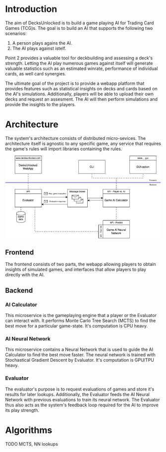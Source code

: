 # Introduction
The aim of DecksUnlocked is to build a game playing AI for Trading Card Games (TCG)s. The goal is to build an AI that supports the following two scenarios:

1. A person plays agains the AI.
2. The AI plays against istelf.

Point 2 provides a valuable tool for deckbuilding and assessing a deck's strength. Letting the AI play numerous games against itself will generate valuable statistics such as an estimated winrate, performance of individual cards, as well card synergies.

The ultimate goal of the project is to provide a webapp platform that provides features such as statistical insights on decks and cards based on the AI's simulations. Additionally, players will be able to upload their own decks and request an assesment. The AI will then perform simulations and provide the insights to the players.


# Architecture
The system's architecture consists of distributed micro-sevices. The architecture itself is agnostic to any specific game, any service that requires the game's rules will import libraries containing the rules.

![Architecture](diagrams/architecture.png)

## Frontend
The frontend consists of two parts, the webapp allowing players to obtain insights of simulated games, and interfaces that allow players to play directly with the AI.

## Backend

### AI Calculator
This microservice is the gameplaying engine that a player or the Evaluator can interact with. It performs Monte Carlo Tree Search (MCTS) to find the best move for a particular game-state. It's computation is CPU heavy.

### AI Neural Network
This microservice contains a Neural Network that is used to guide the AI Calculator to find the best move faster. The neural network is trained with Stochastical Gradient Descent by Evaluator. It's computation is GPU/TPU heavy.

### Evaluator
The evaluator's purpose is to request evaluations of games and store it's results for later lookups. Additionally, the Evaluator feeds the AI Neural Network with previous evaluations to train its neural network. The Evaluator thus also acts as the system's feedback loop required for the AI to improve its play strength.

# Algorithms
TODO MCTS, NN lookups